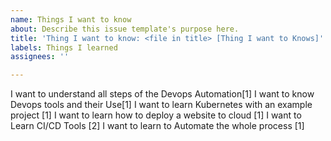 ```yaml
---
name: Things I want to know
about: Describe this issue template's purpose here.
title: 'Thing I want to know: <file in title> [Thing I want to Knows]'
labels: Things I learned
assignees: ''

---
```



I want to understand all steps of the Devops Automation[1]
I want to know Devops tools and their Use[1]
I want to learn Kubernetes with an example project [1]
I want to learn how to deploy a website to cloud [1]
I want to Learn CI/CD Tools [2]
I want to learn to Automate the whole process [1]


